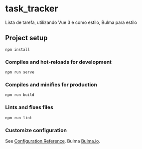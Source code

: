 # task_tracker
Lista de tarefa, utilizando Vue 3 e como estilo, Bulma para estilo
## Project setup
```
npm install
```

### Compiles and hot-reloads for development
```
npm run serve
```

### Compiles and minifies for production
```
npm run build
```

### Lints and fixes files
```
npm run lint
```

### Customize configuration
See [Configuration Reference](https://cli.vuejs.org/config/).
Bulma [Bulma.io](https://bulma.io/).
